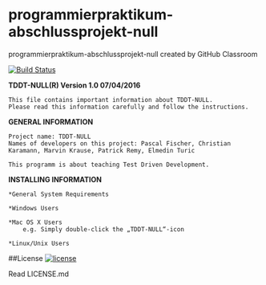 # programmierpraktikum-abschlussprojekt-null
programmierpraktikum-abschlussprojekt-null created by GitHub Classroom

[![Build Status](https://travis-ci.org/ProPra16/programmierpraktikum-abschlussprojekt-null.svg?branch=master)](https://travis-ci.org/ProPra16/programmierpraktikum-abschlussprojekt-null)

**TDDT-NULL(R) Version 1.0 07/04/2016**

    This file contains important information about TDDT-NULL. 
    Please read this information carefully and follow the instructions.


**GENERAL INFORMATION**

    Project name: TDDT-NULL
    Names of developers on this project: Pascal Fischer, Christian Karamann, Marvin Krause, Patrick Remy, Elmedin Turic

    This programm is about teaching Test Driven Development. 


**INSTALLING INFORMATION**

    *General System Requirements

    *Windows Users

    *Mac OS X Users
        e.g. Simply double-click the „TDDT-NULL“-icon

    *Linux/Unix Users


##License
[![license](https://img.shields.io/github/license/mashape/apistatus.svg?maxAge=2592000)](https://github.com/ProPra16/programmierpraktikum-abschlussprojekt-team-2/blob/master/License.md)

Read LICENSE.md 
